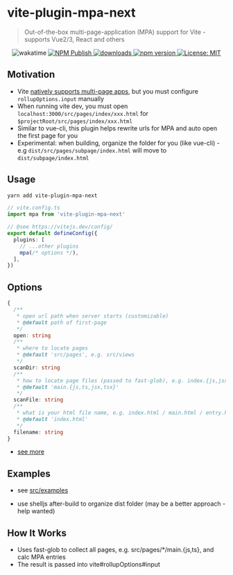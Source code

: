 # vite-plugin-mpa-next

> Out-of-the-box multi-page-application (MPA) support for Vite - supports Vue2/3, React and others

<p align="center">
  <img alt="wakatime" src="https://camo.githubusercontent.com/5eff118fdedd801200507a1dc3996c385b6688da4e4c9b4e4e95dde67f88b63e/68747470733a2f2f77616b6174696d652e636f6d2f62616467652f6769746875622f496e6465785875616e2f766974652d706c7567696e2d6d70612e737667" />
  <a href="https://github.com/lzq035/vite-plugin-mpa-next/actions/workflows/npm-publish.yml">
   <img alt="NPM Publish" src="https://github.com/lzq035/vite-plugin-mpa-next/actions/workflows/npm-publish.yml/badge.svg" style="max-width:100%;">
  </a>
  <a href="https://www.npmjs.com/package/vite-plugin-mpa-next" rel="nofollow">
    <img alt="downloads" src="https://img.shields.io/npm/dt/vite-plugin-mpa-next.svg">
  </a>
  <a href="https://www.npmjs.com/package/vite-plugin-mpa-next" rel="nofollow">
    <img alt="npm version" src="https://img.shields.io/npm/v/vite-plugin-mpa-next.svg" style="max-width:100%;">
  </a>
  <a href="https://github.com/lzq035/vite-plugin-mpa-next/blob/main/LICENSE">
    <img alt="License: MIT" src="https://img.shields.io/badge/License-MIT-yellow.svg" style="max-width:100%;">
  </a>
</p>

## Motivation

- Vite [natively supports multi-page apps](https://vitejs.dev/guide/build.html#multi-page-app), but you must configure `rollupOptions.input` manually
- When running vite dev, you must open `localhost:3000/src/pages/index/xxx.html` for `$projectRoot/src/pages/index/xxx.html`
- Similar to vue-cli, this plugin helps rewrite urls for MPA and auto open the first page for you
- Experimental: when building, organize the folder for you (like vue-cli) - e.g `dist/src/pages/subpage/index.html` will move to `dist/subpage/index.html`

## Usage

```sh
yarn add vite-plugin-mpa-next
```

```ts
// vite.config.ts
import mpa from 'vite-plugin-mpa-next'

// @see https://vitejs.dev/config/
export default defineConfig({
  plugins: [
    // ...other plugins
    mpa(/* options */),
  ],
})
```

## Options

```ts
{
  /**
   * open url path when server starts (customizable)
   * @default path of first-page
   */
  open: string
  /**
   * where to locate pages
   * @default 'src/pages', e.g. src/views
   */
  scanDir: string
  /**
   * how to locate page files (passed to fast-glob), e.g. index.{js,jsx}
   * @default 'main.{js,ts,jsx,tsx}'
   */
  scanFile: string
  /**
   * what is your html file name, e.g. index.html / main.html / entry.html / template.html
   * @default 'index.html'
   */
  filename: string
}
```

- [see more](https://github.com/lzq035/vite-plugin-mpa-next/blob/main/src/lib/options.ts)

## Examples

- see [src/examples](https://github.com/lzq035/vite-plugin-mpa-next/blob/main/examples)

- use shelljs after-build to organize dist folder (may be a better approach - help wanted)

## How It Works

- Uses fast-glob to collect all pages, e.g. src/pages/\*/main.{js,ts}, and calc MPA entries
- The result is passed into vite#rollupOptions#input

